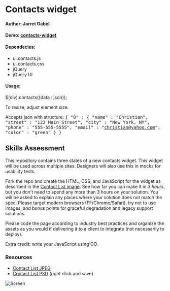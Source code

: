 # Contacts widget

#### Author: Jarret Gabel

#### Demo: [contacts-widget](http://jarretgabel.com/contacts-widget/)

#### Dependecies:
* ui.contacts.js
* ui.contacts.css
* jQuery
* jQuery UI

#### Usage:
$(div).contacts({data : json});

To resize, adjust element size.

Accepts json with structure:
<tt>{
		"0" : {
			"name"  	: "Christian",
			"street"	: "123 Main Street",
			"city"  	: "New York, NY",
			"phone" 	: "555-555-5555",
			"email" 	: "christian@yahoo.com",
			"color"		: "green"
		}
}</tt>

## Skills Assessment

This repository contains three states of a new contacts widget. This widget will be used across multiple sites. Designers will also use this in mocks for usability tests.

Fork the repo and create the HTML, CSS, and JavaScript for the widget as described in the [Contact List image](https://github.com/ff0000/skills-assessment/blob/master/contactListUpdated.jpg).  See how far you can make it in *3 hours*, but you don't need to spend any more than 3 hours on your solution. You will be asked to explain any places where your solution does not match the spec.  Please target modern browsers (FF/Chrome/Safari), try not to use images, and bonus points for graceful degradation and legacy support solutions.

Please code the page according to industry best practices and organize the assets as you would if delivering it to a client to integrate (not necessarily to deploy).

Extra credit: write your JavaScript using OO.

### Resources

* [Contact List JPEG](https://github.com/ff0000/skills-assessment/blob/master/contactListUpdated.jpg)
* [Contact List PSD](https://github.com/ff0000/skills-assessment/blob/master/contactListUpdated.psd?raw=true) (right click and save)

![Screen](https://github.com/ff0000/skills-assessment/raw/master/contactListUpdated.jpg)